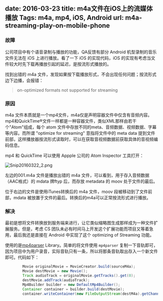date: 2016-03-23
title: m4a文件在iOS上的流媒体播放
Tags: m4a, mp4, iOS, Android
url: m4a-streaming-play-on-mobile-phone
---

### 故障

公司项目中有个语音录制与播放的功能，QA反馈有部分 Android 机型录制的音乐文件无法在 iOS 上进行播放。看了一下 iOS 的实现代码，iOS 的实现有考虑当文件较大时先下载再播放引起的延迟，是按流形式播放的。

找到出错的 m4a 文件，发现如果按下载播放形式，不会出现任何问题；按流形式边下边播，会报错：

> on-optimized formats not supported for streaming

### 原因

m4a 文件本质就是一个mp4文件，m4a仅是声明容器文件中仅含有音频内容。mp4和QuickTime®文件一样都是一种容器文件，类似XML那样由若干个"Atom"组成，每个 atom 文件中存放不同的meta、音频数据、视频数据、字幕等内容。而所谓 "optimize for streaming" 意指将文件中的 meta data 提到文件前部，这样播放器按流形式读取时，可以在获取音视频数据前获取具体的音视频编码信息。

mp4 和 QuickTime 可以使用 Appple 公司的 Atom Inspector 工具打开：

![Snip20160322_2.png](http://fan-wu.com/images/1604/atom.png)

左边的001.m4a 文件是播放出错的 m4a 文件，可以看到，用于存入音频数据（AAC格式）的 mdata 牌ftyp 后，而存放 metadata 的 moov 处于文件的最后。

位于右边的文件是使用iTunes转换后的 m4a 文件，moov 段被移动到了文件前部，mdata 被放置于文件的最后。转换后的m4a可以正常按流形式进行播放。

### 解决

最初是想将文件转换放到服务端来进行，让它类似缩略图生成那样成为一种文件扩展服务。但是，考虑 CS 团队未必有时间马上开发这个扩展功能而项目又等着急用，最后我还是直接在 Android 中实现了这个 optimizing of Streaming 功能。

使用的是[mp4parser](https://github.com/sannies/mp4parser) Library。简单的将文件使用 `mp4parser` 复制一下音轨即可，因为项目中为用户录音，实际音轨只有一条，所以将那条音轨取出存入一个新文件即可。代码如下：

```java
        Movie originalMovie = MovieCreator.build(sourceM4a);
        Movie destMovie = new Movie();
        Track audioTrack = originalMovie.getTracks().get(0);
        destMovie.addTrack(audioTrack);
        Mp4Builder builder = new DefaultMp4Builder();
        Container container = builder.build(destMovie);
        container.writeContainer(new FileOutputStream(destM4a).getChannel());
```